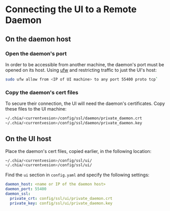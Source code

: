 # Connecting the UI to a Remote Daemon

## On the daemon host

### Open the daemon's port

In order to be accessible from another machine, the daemon's port must be opened on its host. Using [ufw](https://help.ubuntu.com/community/UFW) and restricting traffic to just the UI's host:

````bash
sudo ufw allow from <IP of UI machine> to any port 55400 proto tcp`
````

### Copy the daemon's cert files

To secure their connection, the UI will need the daemon's certificates. Copy these files to the UI machine:

````bash
~/.chia/<currentvesion>/config/ssl/daemon/private_daemon.crt
~/.chia/<currentvesion>/config/ssl/daemon/private_daemon.key
````

## On the UI host

Place the daemon's cert files, copied earlier, in the following location:

````bash
~/.chia/<currentvesion>/config/ssl/ui/
~/.chia/<currentvesion>/config/ssl/ui/
````

Find the `ui` section in `config.yaml` and specify the following settings:

````yaml
daemon_host: <name or IP of the daemon host>
daemon_port: 55400
daemon_ssl:
  private_crt: config/ssl/ui/private_daemon.crt
  private_key: config/ssl/ui/private_daemon.key
````
